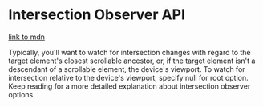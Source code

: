# Intersection Observer API

[link to mdn](https://developer.mozilla.org/en-US/docs/Web/API/Intersection_Observer_API)

Typically, you'll want to watch for intersection changes with regard to the target element's closest scrollable ancestor, or, if the target element isn't a descendant of a scrollable element, the device's viewport. To watch for intersection relative to the device's viewport, specify null for root option. Keep reading for a more detailed explanation about intersection observer options.

